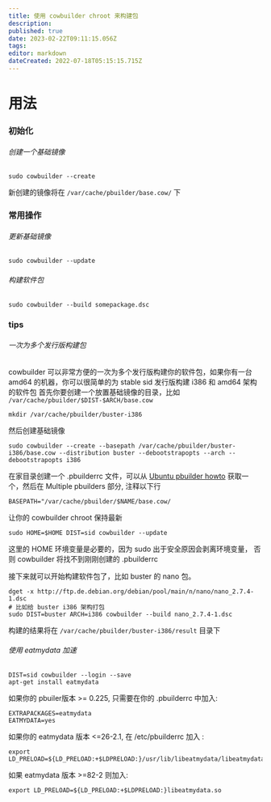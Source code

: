 ```yaml
---
title: 使用 cowbuilder chroot 来构建包
description: 
published: true
date: 2023-02-22T09:11:15.056Z
tags: 
editor: markdown
dateCreated: 2022-07-18T05:15:15.715Z
---
```


# 用法
### 初始化
###### 创建一个基础镜像
```
sudo cowbuilder --create
```
新创建的镜像将在  `/var/cache/pbuilder/base.cow/` 下

### 常用操作
###### 更新基础镜像
```
sudo cowbuilder --update
```
###### 构建软件包
```
sudo cowbuilder --build somepackage.dsc
```
### tips
###### 一次为多个发行版构建包
cowbuilder 可以非常方便的一次为多个发行版构建你的软件包，如果你有一台 amd64 的机器，你可以很简单的为 stable sid 发行版构建 i386 和 amd64 架构的软件包
首先你要创建一个放置基础镜像的目录，比如 `/var/cache/pbuilder/$DIST-$ARCH/base.cow` 
```
mkdir /var/cache/pbuilder/buster-i386
```
然后创建基础镜像
```
sudo cowbuilder --create --basepath /var/cache/pbuilder/buster-i386/base.cow --distribution buster --debootstrapopts --arch --debootstrapopts i386
```
在家目录创建一个 .pbuilderrc 文件，可以从 [Ubuntu pbuilder howto](https://wiki.ubuntu.com/PbuilderHowto) 获取一个，然后在 Multiple pbuilders 部分, 注释以下行
```
BASEPATH="/var/cache/pbuilder/$NAME/base.cow/
```
让你的 cowbuilder chroot 保持最新
```
sudo HOME=$HOME DIST=sid cowbuilder --update
```
这里的 HOME 环境变量是必要的，因为 sudo 出于安全原因会剥离环境变量， 否则 cowbuilder 将找不到刚刚创建的 .pbuilderrc

接下来就可以开始构建软件包了，比如 buster 的 nano 包。
```
dget -x http://ftp.de.debian.org/debian/pool/main/n/nano/nano_2.7.4-1.dsc
# 比如给 buster i386 架构打包
sudo DIST=buster ARCH=i386 cowbuilder --build nano_2.7.4-1.dsc
```
构建的结果将在 `/var/cache/pbuilder/buster-i386/result` 目录下

###### 使用 eatmydata 加速
```
DIST=sid cowbuilder --login --save
apt-get install eatmydata
```
如果你的 pbuiler版本 >= 0.225, 只需要在你的 .pbuilderrc 中加入:
```
EXTRAPACKAGES=eatmydata
EATMYDATA=yes
```
如果你的 eatmydata 版本 <=26-2.1, 在 /etc/pbuilderrc 加入 :
```
export LD_PRELOAD=${LD_PRELOAD:+$LDPRELOAD:}/usr/lib/libeatmydata/libeatmydata.so
```
如果 eatmydata 版本 >=82-2 则加入:
```
export LD_PRELOAD=${LD_PRELOAD:+$LDPRELOAD:}libeatmydata.so
```


